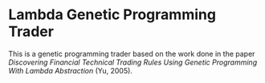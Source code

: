 # Lambda Genetic Programming Trader

This is a genetic programming trader based on the work done in the paper _Discovering Financial Technical Trading Rules Using Genetic Programming With Lambda Abstraction_ (Yu, 2005).
